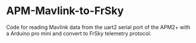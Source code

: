 APM-Mavlink-to-FrSky
=============================
Code for reading Mavlink data from the uart2 serial port of the APM2+ with a Arduino pro mini
and convert to FrSky telemetry protocol.
